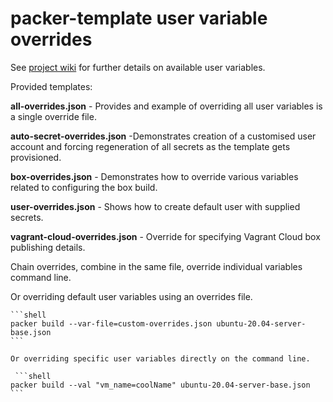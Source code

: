 # packer-template user variable overrides

See [project wiki](https://github.com/artislismanis/packer-template/wiki/User-Variables) for further details on available user variables.

Provided templates:

**all-overrides.json** - Provides and example of overriding all user variables is a single override file.

**auto-secret-overrides.json** -Demonstrates creation of a customised user account and forcing regeneration of all secrets as the template gets provisioned.

**box-overrides.json** - Demonstrates how to override various variables related to configuring the box build.

**user-overrides.json** - Shows how to create default user with supplied secrets.

**vagrant-cloud-overrides.json** - Override for specifying Vagrant Cloud box publishing details.

Chain overrides, combine in the same file, override individual variables command line.

 Or overriding default user variables using an overrides file.

    ```shell
    packer build --var-file=custom-overrides.json ubuntu-20.04-server-base.json
    ```

    Or overriding specific user variables directly on the command line.

     ```shell
    packer build --val "vm_name=coolName" ubuntu-20.04-server-base.json
    ```